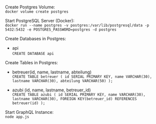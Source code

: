 Create Postgres Volume:\
`docker volume create postgres`

Start PostgreSQL Server (Docker):\
`docker run --name postgres -v postgres:/var/lib/postgresql/data -p 5432:5432 -e POSTGRES_PASSWORD=postgres -d postgres`

Create Databases in Postgres:
- api\
`CREATE DATABASE api`

Create Tables in Postgres:
- betreuer(id, name, lastname, abteilung)\
`CREATE TABLE betreuer (
id SERIAL PRIMARY KEY,
name VARCHAR(30),
lastname VARCHAR(30),
abteilung VARCHAR(50)
);`

- azubi (id, name, lastname, betreuer_id)\
`CREATE TABLE azubi (
id SERIAL PRIMARY KEY,
name VARCHAR(30),
lastname VARCHAR(30),
FOREIGN KEY(betreuer_id) REFERENCES betreuer(id)
);`

Start GraphQL Instance:<br />
`node app.js`
